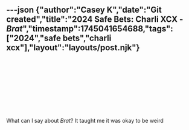 ---json
{"author":"Casey K","date":"Git created","title":"2024 Safe Bets: Charli XCX - _Brat_","timestamp":1745041654688,"tags":["2024","safe bets","charli xcx"],"layout":"layouts/post.njk"}
---
<div class="iframely-embed"><div class="iframely-responsive" style="height: 140px; padding-bottom: 0;"><a href="https://us.7digital.com/artist/charli-xcx/release/brat-explicit-42231205" data-iframely-url="https://cdn.iframe.ly/api/iframe?url=https%3A%2F%2Fus.7digital.com%2Fartist%2Fcharli-xcx%2Frelease%2Fbrat-explicit-42231205&key=a33b8ba28a2041b217e3425894665b4e"></a></div></div><script async src="https://cdn.iframe.ly/embed.js" charset="utf-8"></script>

What can I say about _Brat_? It taught me it was okay to be weird

